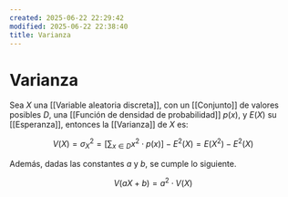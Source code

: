 ```yaml
---
created: 2025-06-22 22:29:42
modified: 2025-06-22 22:38:40
title: Varianza
---
```


# Varianza

Sea $X$ una [[Variable aleatoria discreta]], con un [[Conjunto]] de valores posibles $D$, una [[Función de densidad de probabilidad]] $p \left( x \right)$, y $E \left( X \right)$ su [[Esperanza]], entonces la [[Varianza]] de $X$ es:

$$
V \left( X \right) =
\sigma_X^2 =
\left[ \sum_{x \in D} x^2 \cdot p \left( x \right) \right] - E^2 \left( X \right) =
E \left( X^2 \right) - E^2 \left( X \right)
$$

Además, dadas las constantes $a$ y $b$, se cumple lo siguiente.

$$
V \left( aX + b \right) = a^2 \cdot V \left( X \right)
$$

